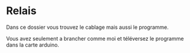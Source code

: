 # Relais
Dans ce dossier vous trouvez le cablage mais aussi le programme.

Vous avez seulement a brancher comme moi et téléversez le programme dans la carte arduino.
